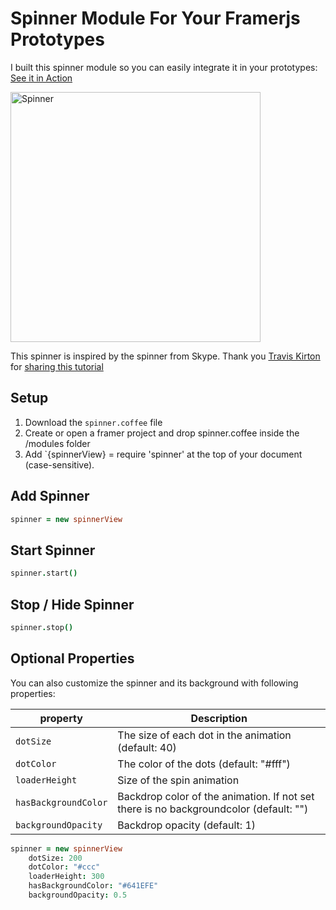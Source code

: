# Spinner Module For Your Framerjs Prototypes
I built this spinner module so you can easily integrate it in your prototypes:
[See it in Action](http://share.framerjs.com/v4lsjrty3u0m/)

<img src="https://raw.githubusercontent.com/ServusJon/Spinner-for-FramerJS/master/spinner.gif" alt="Spinner" width="400">

This spinner is inspired by the spinner from Skype. Thank you [Travis Kirton](https://twitter.com/postfl) for [sharing this tutorial](http://www.c4ios.com/tutorials/skype)

## Setup
1. Download the `spinner.coffee` file
2. Create or open a framer project and drop spinner.coffee inside the /modules folder
3. Add `{spinnerView} = require 'spinner' at the top of your document (case-sensitive).

## Add Spinner
```coffeescript
spinner = new spinnerView
```

## Start Spinner
```coffeescript
spinner.start()
```

## Stop / Hide Spinner
```coffeescript
spinner.stop()
```

## Optional Properties
You can also customize the spinner and its background with following properties:

| property  | Description|
| ------------- | ------------- |
| `dotSize`  | The size of each dot in the animation (default: 40)  |
| `dotColor`  | The color of the dots (default: "#fff")  |
| `loaderHeight`  | Size of the spin animation  |
| `hasBackgroundColor`  | Backdrop color of the animation. If not set there is no backgroundcolor (default: "")  |
| `backgroundOpacity`  | Backdrop opacity  (default: 1)  |

```coffeescript
spinner = new spinnerView
	dotSize: 200
	dotColor: "#ccc"
	loaderHeight: 300
	hasBackgroundColor: "#641EFE"
	backgroundOpacity: 0.5
```